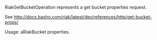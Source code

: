 RiakGetBucketOperation represents a get bucket properties request.

See http://docs.basho.com/riak/latest/dev/references/http/get-bucket-props/

Usage:
	aRiakBucket properties.